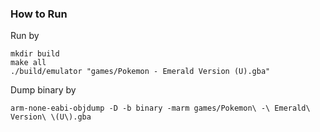 ### How to Run

Run by

```
mkdir build
make all
./build/emulator "games/Pokemon - Emerald Version (U).gba"
```

Dump binary by

```
arm-none-eabi-objdump -D -b binary -marm games/Pokemon\ -\ Emerald\ Version\ \(U\).gba
```
